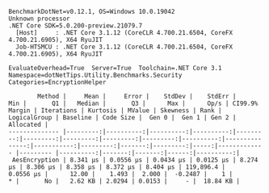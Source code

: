
    BenchmarkDotNet=v0.12.1, OS=Windows 10.0.19042
    Unknown processor
    .NET Core SDK=5.0.200-preview.21079.7
      [Host]     : .NET Core 3.1.12 (CoreCLR 4.700.21.6504, CoreFX 4.700.21.6905), X64 RyuJIT
      Job-HTSMCU : .NET Core 3.1.12 (CoreCLR 4.700.21.6504, CoreFX 4.700.21.6905), X64 RyuJIT

    EvaluateOverhead=True  Server=True  Toolchain=.NET Core 3.1  
    Namespace=dotNetTips.Utility.Benchmarks.Security  Categories=EncryptionHelper  

            Method |     Mean |     Error |    StdDev |    StdErr |      Min |       Q1 |   Median |       Q3 |      Max |      Op/s | CI99.9% Margin | Iterations | Kurtosis | MValue | Skewness | Rank | LogicalGroup | Baseline | Code Size |  Gen 0 |  Gen 1 | Gen 2 | Allocated |
    -------------- |---------:|----------:|----------:|----------:|---------:|---------:|---------:|---------:|---------:|----------:|---------------:|-----------:|---------:|-------:|---------:|-----:|------------- |--------- |----------:|-------:|-------:|------:|----------:|
     AesEncryption | 8.341 μs | 0.0556 μs | 0.0434 μs | 0.0125 μs | 8.274 μs | 8.306 μs | 8.358 μs | 8.372 μs | 8.404 μs | 119,896.4 |      0.0556 μs |      12.00 |    1.493 |  2.000 |  -0.2487 |    1 |            * |       No |   2.62 KB | 2.0294 | 0.0153 |     - |  18.84 KB |
